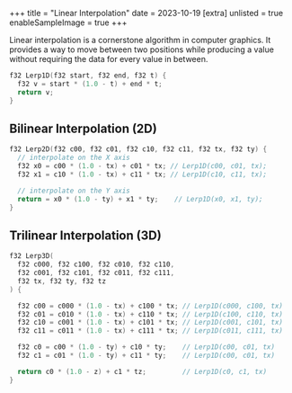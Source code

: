 +++
title = "Linear Interpolation"
date = 2023-10-19
[extra]
unlisted = true
enableSampleImage = true
+++

Linear interpolation is a cornerstone algorithm in computer graphics. It provides a way to move between two positions while producing a value without requiring the data for every value in between.

<!-- more -->

<div id="Lerp1D">

```c++
f32 Lerp1D(f32 start, f32 end, f32 t) {
  f32 v = start * (1.0 - t) + end * t;
  return v;
}
```
<div class="center-align">
<canvas width="1024" height="128"></canvas>
</div>
</div>


<script type="module">
  let rootEl = document.getElementById('Lerp1D')
  let canvas = rootEl.querySelector('canvas')
  let ctx = canvas.getContext('2d')
  const vars = {}

  function AddVar(name, color, rangeLo, rangeHi, params = {}) {
    let regexString = `(\\W*\\b${name})(\\b[^\\w]*)`
    let matcher = new RegExp(regexString)
    let width = Math.max(rangeLo.toFixed(2).length, rangeHi.toFixed(2).length)
    let variable = {
      value: 0.0,
      name: name,
      color: color,
      computedColor: '',
      refs: Array.from(rootEl.querySelectorAll('span')).map(el => {
        let original = el.innerText
        if (original.match(matcher) == null) {
          return false
        }

        return {
          el,
          original,
        }
      }).filter(Boolean),

      update(value) {
        this.displayValue = value.toFixed(2).padStart(width, ' ')
        let className = `highlight-${this.color}`
        this.refs.forEach((ref, i) => {
          if (i == 0) {
            if (!params.skipFirst) {
              ref.el.innerHTML = ref.original.replace(
                matcher,
                `$1<span class="${className}"> = ${this.displayValue}</span>$2`
              )
              this.computedColor = window.getComputedStyle(ref.el.querySelector('.' + className), null).getPropertyValue('color')
            }
          } else {
            ref.el.innerHTML = ref.original.replace(
              matcher,
              `$1<span class="${className}">(${this.displayValue})</span>$2`
            )

            if (params.skipFirst) {
              this.computedColor = window.getComputedStyle(ref.el.querySelector('.' + className), null).getPropertyValue('color')
            }
          }
        })

        this.value = value;
      },
    }

    vars[name] = variable
    return variable
  }

  const state = {
    dirty: true,
    mouse: {
      pos: [0, 0],
      downPos: [0, 0],
      down: false
    },
  }

  const MoveMouse = (x, y) => {
    let ratioX = canvas.width / canvas.clientWidth
    let ratioY = canvas.height / canvas.clientHeight
    state.mouse.pos[0] = x * ratioX
    state.mouse.pos[1] = y * ratioY
    state.dirty = true;
  }

  canvas.addEventListener("mousedown", (e) => {
    state.mouse.down = true
    MoveMouse(e.offsetX, e.offsetY);
    state.mouse.lastPos[0] = state.mouse.pos[0]
    state.mouse.lastPos[1] = state.mouse.pos[1]

    e.preventDefault()
  }, { passive: false })

  canvas.addEventListener("mousemove", e => {
    MoveMouse(e.offsetX, e.offsetY)
    e.preventDefault()

    if (state.mouse.down) {
      let dx = state.mouse.pos[0] - state.mouse.lastPos[0]
      let dy = state.mouse.pos[1] - state.mouse.lastPos[1]

      state.mouse.downPos[0] = state.mouse.pos[0]
      state.mouse.downPos[1] = state.mouse.pos[1]

      if (Math.abs(dx) < 1.0 && Math.abs(dy) < 1.0) {
        return;
      }
    }
  }, { passive: false })


  let t = AddVar('t', 'green', 0.0, 1.0);
  let v = AddVar('v', 'blue', 0.0, 1.0, {
    skipFirst: true,
  });
  let start = AddVar('start', 'pink', 0.0, 1.0);
  let end = AddVar('end', 'salmon', 0.0, 1.0);

  state.mouse.pos[0] = 100.0;

  start.update(-10.0)
  end.update(50.0)

  function RenderFrame() {
    if (!state.dirty) {
      requestAnimationFrame(RenderFrame)
      return
    }
    // state.dirty = false
    t.update(Math.round((state.mouse.pos[0] / canvas.width) * 100.0) / 100.0)
    v.update(start.value * (1.0 - t.value) + end.value * t.value)

    ctx.reset();
    let gradient = ctx.createLinearGradient(0, 0, canvas.width, canvas.height)
    gradient.addColorStop(0.0, start.computedColor)
    gradient.addColorStop(1.0, end.computedColor)
    ctx.fillStyle = gradient
    ctx.fillRect(0, 64, canvas.width, canvas.height - 96)

    // draw the x
    {
      let x = canvas.width * t.value

      ctx.lineWidth = 3.0
      ctx.strokeStyle = t.computedColor
      ctx.beginPath()
      ctx.moveTo(x, 64)
      ctx.lineTo(x, 96)
      ctx.stroke()


      ctx.font = "18px Hack,monospace"

      let tText = `t(${t.displayValue})`
      let vText = `v(${v.displayValue})`

      let textWidth = Math.max(
        ctx.measureText(tText).width,
        ctx.measureText(vText).width
      )

      let textStart = x - textWidth / 2.0
      let textEnd =  x + textWidth / 2.0

      if (textStart < 0.0) {
        textStart = 0.0
        textEnd = textWidth
      }

      if (textEnd >= canvas.width) {
        textEnd = canvas.width
        textStart = textEnd - textWidth
      }

      ctx.fillStyle = t.computedColor
      ctx.fillText(tText, textStart, 20)

      ctx.fillStyle = v.computedColor
      ctx.fillText(vText, textStart, 48)

      ctx.fillStyle = start.computedColor;
      ctx.fillText(`start(${start.displayValue})`, 0, 96 + 14 + 8)

      let endText = `end(${end.displayValue})`
      ctx.fillStyle = end.computedColor;
      ctx.fillText(endText, canvas.width - ctx.measureText(endText).width, 96 + 14 + 8)
    }
    requestAnimationFrame(RenderFrame)
  }

  RenderFrame()

</script>

## Bilinear Interpolation (2D)

```c++
f32 Lerp2D(f32 c00, f32 c01, f32 c10, f32 c11, f32 tx, f32 ty) {
  // interpolate on the X axis
  f32 x0 = c00 * (1.0 - tx) + c01 * tx; // Lerp1D(c00, c01, tx);
  f32 x1 = c10 * (1.0 - tx) + c11 * tx; // Lerp1D(c10, c11, tx);

  // interpolate on the Y axis
  return = x0 * (1.0 - ty) + x1 * ty;    // Lerp1D(x0, x1, ty);
}
```

## Trilinear Interpolation (3D)

```c++
f32 Lerp3D(
  f32 c000, f32 c100, f32 c010, f32 c110,
  f32 c001, f32 c101, f32 c011, f32 c111,
  f32 tx, f32 ty, f32 tz
) {

  f32 c00 = c000 * (1.0 - tx) + c100 * tx; // Lerp1D(c000, c100, tx)
  f32 c01 = c010 * (1.0 - tx) + c110 * tx; // Lerp1D(c100, c110, tx)
  f32 c10 = c001 * (1.0 - tx) + c101 * tx; // Lerp1D(c001, c101, tx)
  f32 c11 = c011 * (1.0 - tx) + c111 * tx; // Lerp1D(c011, c111, tx)

  f32 c0 = c00 * (1.0 - ty) + c10 * ty;    // Lerp1D(c00, c01, tx)
  f32 c1 = c01 * (1.0 - ty) + c11 * ty;    // Lerp1D(c00, c01, tx)

  return c0 * (1.0 - z) + c1 * tz;         // Lerp1D(c0, c1, tx)
}
```
